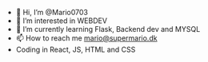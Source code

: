 - 👋 Hi, I’m @Mario0703
- 👀 I’m interested in WEBDEV
- 🌱 I’m currently learning Flask, Backend dev and MYSQL
- 📫 How to reach me mario@supermario.dk
- Coding in React, JS, HTML and CSS

<!---
Mario0703/Mario0703 is a ✨ special ✨ repository because its `README.md` (this file) appears on your GitHub profile.
You can click the Preview link to take a look at your changes.
--->

